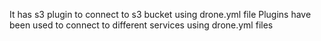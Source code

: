 It has s3 plugin to connect to s3 bucket using drone.yml file 
Plugins have been used to connect to different services using drone.yml files 
